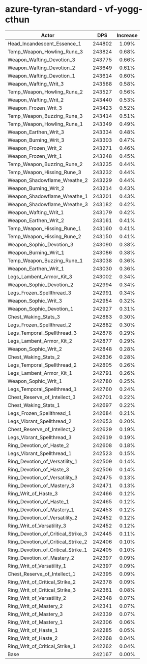 # azure-tyran-standard - vf-yogg-cthun
| Actor | DPS | Increase |
|---|:---:|:---:|
|Head_Incandescent_Essence_1|244802|1.09%|
|Temp_Weapon_Howling_Rune_3|243824|0.68%|
|Weapon_Wafting_Devotion_3|243775|0.66%|
|Weapon_Wafting_Devotion_2|243649|0.61%|
|Weapon_Wafting_Devotion_1|243614|0.60%|
|Weapon_Wafting_Writ_3|243568|0.58%|
|Temp_Weapon_Howling_Rune_2|243527|0.56%|
|Weapon_Wafting_Writ_2|243440|0.53%|
|Weapon_Frozen_Writ_3|243423|0.52%|
|Temp_Weapon_Buzzing_Rune_3|243414|0.51%|
|Temp_Weapon_Howling_Rune_1|243349|0.49%|
|Weapon_Earthen_Writ_3|243334|0.48%|
|Weapon_Burning_Writ_3|243303|0.47%|
|Weapon_Frozen_Writ_2|243271|0.46%|
|Weapon_Frozen_Writ_1|243248|0.45%|
|Temp_Weapon_Buzzing_Rune_2|243235|0.44%|
|Temp_Weapon_Hissing_Rune_3|243232|0.44%|
|Weapon_Shadowflame_Wreathe_2|243229|0.44%|
|Weapon_Burning_Writ_2|243214|0.43%|
|Weapon_Shadowflame_Wreathe_1|243201|0.43%|
|Weapon_Shadowflame_Wreathe_3|243182|0.42%|
|Weapon_Wafting_Writ_1|243179|0.42%|
|Weapon_Earthen_Writ_2|243161|0.41%|
|Temp_Weapon_Hissing_Rune_1|243160|0.41%|
|Temp_Weapon_Hissing_Rune_2|243150|0.41%|
|Weapon_Sophic_Devotion_3|243090|0.38%|
|Weapon_Burning_Writ_1|243086|0.38%|
|Temp_Weapon_Buzzing_Rune_1|243038|0.36%|
|Weapon_Earthen_Writ_1|243030|0.36%|
|Legs_Lambent_Armor_Kit_3|243002|0.34%|
|Weapon_Sophic_Devotion_2|242994|0.34%|
|Legs_Frozen_Spellthread_3|242991|0.34%|
|Weapon_Sophic_Writ_3|242954|0.32%|
|Weapon_Sophic_Devotion_1|242927|0.31%|
|Chest_Waking_Stats_3|242883|0.30%|
|Legs_Frozen_Spellthread_2|242882|0.30%|
|Legs_Temporal_Spellthread_3|242878|0.29%|
|Legs_Lambent_Armor_Kit_2|242877|0.29%|
|Weapon_Sophic_Writ_2|242848|0.28%|
|Chest_Waking_Stats_2|242836|0.28%|
|Legs_Temporal_Spellthread_2|242805|0.26%|
|Legs_Lambent_Armor_Kit_1|242791|0.26%|
|Weapon_Sophic_Writ_1|242780|0.25%|
|Legs_Temporal_Spellthread_1|242760|0.24%|
|Chest_Reserve_of_Intellect_3|242701|0.22%|
|Chest_Waking_Stats_1|242697|0.22%|
|Legs_Frozen_Spellthread_1|242684|0.21%|
|Legs_Vibrant_Spellthread_2|242653|0.20%|
|Chest_Reserve_of_Intellect_2|242629|0.19%|
|Legs_Vibrant_Spellthread_3|242619|0.19%|
|Ring_Devotion_of_Haste_2|242608|0.18%|
|Legs_Vibrant_Spellthread_1|242523|0.15%|
|Ring_Devotion_of_Versatility_1|242509|0.14%|
|Ring_Devotion_of_Haste_3|242506|0.14%|
|Ring_Devotion_of_Versatility_3|242475|0.13%|
|Ring_Devotion_of_Mastery_3|242471|0.13%|
|Ring_Writ_of_Haste_3|242466|0.12%|
|Ring_Devotion_of_Haste_1|242465|0.12%|
|Ring_Devotion_of_Mastery_1|242453|0.12%|
|Ring_Devotion_of_Versatility_2|242452|0.12%|
|Ring_Writ_of_Versatility_3|242452|0.12%|
|Ring_Devotion_of_Critical_Strike_3|242445|0.11%|
|Ring_Devotion_of_Critical_Strike_2|242406|0.10%|
|Ring_Devotion_of_Critical_Strike_1|242405|0.10%|
|Ring_Devotion_of_Mastery_2|242397|0.09%|
|Ring_Writ_of_Versatility_1|242397|0.09%|
|Chest_Reserve_of_Intellect_1|242395|0.09%|
|Ring_Writ_of_Critical_Strike_2|242378|0.09%|
|Ring_Writ_of_Critical_Strike_3|242361|0.08%|
|Ring_Writ_of_Versatility_2|242348|0.07%|
|Ring_Writ_of_Mastery_2|242341|0.07%|
|Ring_Writ_of_Mastery_3|242339|0.07%|
|Ring_Writ_of_Mastery_1|242306|0.06%|
|Ring_Writ_of_Haste_1|242285|0.05%|
|Ring_Writ_of_Haste_2|242268|0.04%|
|Ring_Writ_of_Critical_Strike_1|242262|0.04%|
|Base|242167|0.00%|

